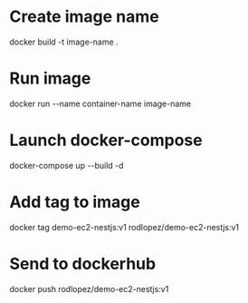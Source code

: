 # Create image name

docker build -t image-name .

# Run image

docker run --name container-name image-name

# Launch docker-compose

docker-compose up --build -d 

# Add tag to image

docker tag demo-ec2-nestjs:v1 rodlopez/demo-ec2-nestjs:v1

# Send to dockerhub

docker push rodlopez/demo-ec2-nestjs:v1